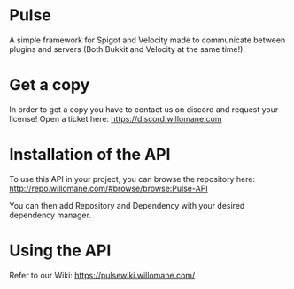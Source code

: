 # Pulse
A simple framework for Spigot and Velocity made to
communicate between plugins and servers (Both Bukkit and Velocity at the same time!).

# Get a copy
In order to get a copy you have to contact us on discord and request your license! 
Open a ticket here: https://discord.willomane.com

# Installation of the API
To use this API in your project, you can browse the repository here: http://repo.willomane.com/#browse/browse:Pulse-API

You can then add Repository and Dependency with your desired dependency manager.


# Using the API
Refer to our Wiki: https://pulsewiki.willomane.com/
